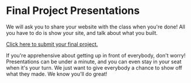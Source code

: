 # Final Project Presentations
We will ask you to share your website with the class when you're done! All you have to do is show your site, and talk about what you built.

[Click here to submit your final project.](https://forms.office.com/r/68tU7mcN6P)

If you're apprehensive about getting up in front of everybody, don't worry! Presentations can be under a minute, and you can even stay in your seat when it's your turn. We just want to give everybody a chance to show off what they made. We know you'll do great!
